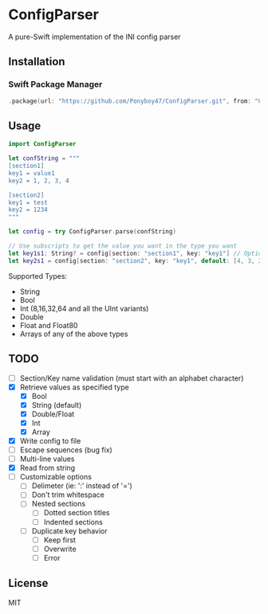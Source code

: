 # ConfigParser

A pure-Swift implementation of the INI config parser

## Installation
### Swift Package Manager
```swift
.package(url: "https://github.com/Ponyboy47/ConfigParser.git", from: "0.4.0")
```

## Usage
```swift
import ConfigParser

let confString = """
[section1]
key1 = value1
key2 = 1, 2, 3, 4

[section2]
key1 = test
key2 = 1234
"""

let config = try ConfigParser.parse(confString)

// Use subscripts to get the value you want in the type you want
let key1s1: String? = config[section: "section1", key: "key1"] // Optional<String>(value1)
let key2s1 = config[section: "section2", key: "key1", default: [4, 3, 2, 1]] // [1, 2, 3, 4]
```
Supported Types:
- String
- Bool
- Int (8,16,32,64 and all the UInt variants)
- Double
- Float and Float80
- Arrays of any of the above types

## TODO
- [ ] Section/Key name validation (must start with an alphabet character)
- [x] Retrieve values as specified type
  - [x] Bool
  - [x] String (default)
  - [x] Double/Float
  - [x] Int
  - [x] Array
- [x] Write config to file
- [ ] Escape sequences (bug fix)
- [ ] Multi-line values
- [x] Read from string
- [ ] Customizable options
  - [ ] Delimeter (ie: ':' instead of '=')
  - [ ] Don't trim whitespace
  - [ ] Nested sections
    - [ ] Dotted section titles
    - [ ] Indented sections
  - [ ] Duplicate key behavior
    - [ ] Keep first
    - [ ] Overwrite
    - [ ] Error

## License
MIT
